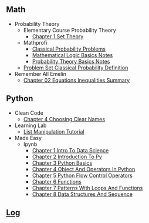 
## Math
  * Probability Theory
    * Elementary Course Probability Theory
      * [Chapter 1 Set Theory](Math/probability_theory/elementary_course_probability_theory/chapter_1_set_theory.ipynb)
    * Mathprofi
      * [Classical Probability Problems](Math/probability_theory/mathprofi/classical_probability_problems.ipynb)
      * [Mathematical Logic Basics Notes](Math/probability_theory/mathprofi/mathematical_logic_basics_notes.ipynb)
      * [Probability Theory Basics Notes](Math/probability_theory/mathprofi/probability_theory_basics_notes.ipynb)
    * [Problem Set Classical Probability Definition](Math/probability_theory/problem_set_classical_probability_definition.ipynb)
  * Remember All Emelin
    * [Chapter 02 Equations Inequalities Summary](Math/remember_all_emelin/chapter_02_equations_inequalities_summary.ipynb)

## Python
  * Clean Code
    * [Chapter 4 Choosing Clear Names](Python/clean_code/chapter_4_choosing_clear_names.ipynb)
  * Learning Lab
    * [List Manipulation Tutorial](Python/learning_lab/list_manipulation_tutorial.py)
  * Made Easy
    * Ipynb
      * [Chapter 1 Intro To Data Science](Python/made_easy/ipynb/chapter_1_intro_to_data_science.ipynb)
      * [Chapter 2 Introduction To Py](Python/made_easy/ipynb/chapter_2_introduction_to_py.ipynb)
      * [Chapter 3 Python Basics](Python/made_easy/ipynb/chapter_3_python_basics.ipynb)
      * [Chapter 4 Object And Operators In Python](Python/made_easy/ipynb/chapter_4_object_and_operators_in_python.ipynb)
      * [Chapter 5 Python Flow Control Operators](Python/made_easy/ipynb/chapter_5_python_flow_control_operators.ipynb)
      * [Chapter 6 Functions](Python/made_easy/ipynb/chapter_6_functions.ipynb)
      * [Chapter 7 Patterns With Loops And Functions](Python/made_easy/ipynb/chapter_7_patterns_with_loops_and_functions.ipynb)
      * [Chapter 8 Data Structures And Sequence](Python/made_easy/ipynb/chapter_8_data_structures_and_sequence.ipynb)

## [Log](/log.ipynb)
